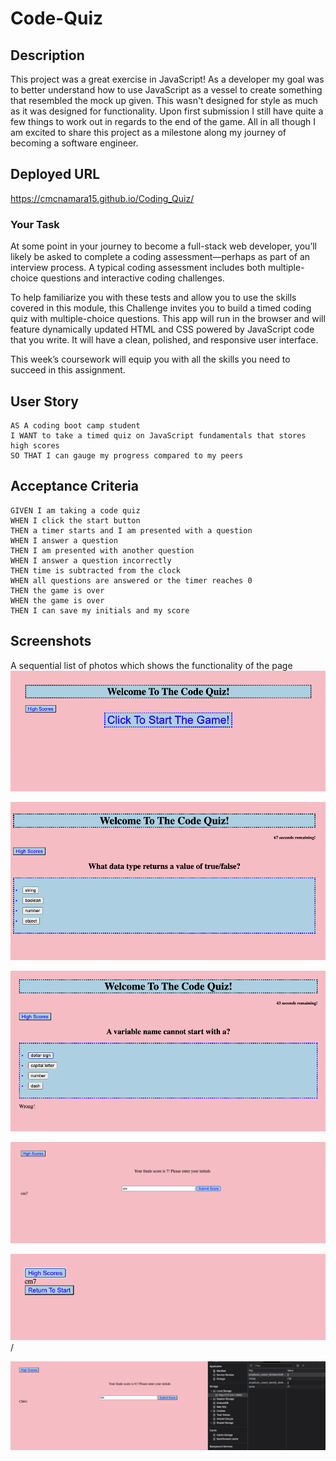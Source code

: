 # Code-Quiz

## Description

This project was a great exercise in JavaScript! As a developer my goal was to better understand how to use JavaScript as a vessel to create something that resembled the mock up given. This wasn't designed for style as much as it was designed for functionality. Upon first submission I still have quite a few things to work out in regards to the end of the game. All in all though I am excited to share this project as a milestone along my journey of becoming a software engineer.

## Deployed URL

https://cmcnamara15.github.io/Coding_Quiz/

### Your Task

At some point in your journey to become a full-stack web developer, you’ll likely be asked to complete a coding assessment&mdash;perhaps as part of an interview process. A typical coding assessment includes both multiple-choice questions and interactive coding challenges.

To help familiarize you with these tests and allow you to use the skills covered in this module, this Challenge invites you to build a timed coding quiz with multiple-choice questions. This app will run in the browser and will feature dynamically updated HTML and CSS powered by JavaScript code that you write. It will have a clean, polished, and responsive user interface.

This week’s coursework will equip you with all the skills you need to succeed in this assignment.

## User Story

```
AS A coding boot camp student
I WANT to take a timed quiz on JavaScript fundamentals that stores high scores
SO THAT I can gauge my progress compared to my peers
```

## Acceptance Criteria

```
GIVEN I am taking a code quiz
WHEN I click the start button
THEN a timer starts and I am presented with a question
WHEN I answer a question
THEN I am presented with another question
WHEN I answer a question incorrectly
THEN time is subtracted from the clock
WHEN all questions are answered or the timer reaches 0
THEN the game is over
WHEN the game is over
THEN I can save my initials and my score
```

## Screenshots

A sequential list of photos which shows the functionality of the page
![Start Page](Assets/images/screenshot1.png)

![Questions](Assets/images/screenshot2.png)

![Questions Continued](Assets/images/screenshot3.png)

![End Game screenshot](Assets/images/screenshot4.png)

![High scores](Assets/images/screenshot5.png)/

![Local Storage](Assets/images/screenshot6.png)
